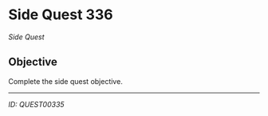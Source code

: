 # Side Quest 336

*Side Quest*

## Objective
Complete the side quest objective.

---
*ID: QUEST00335*
